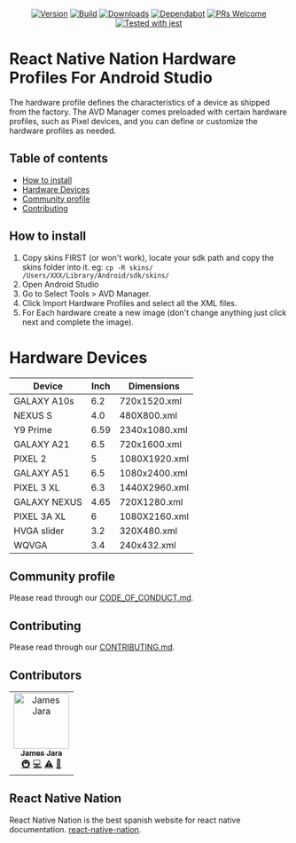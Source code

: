 <div align="center">

[![Version](https://img.shields.io/npm/v/hardware-profiles-for-android-studio)](https://www.npmjs.com/package/hardware-profiles-for-android-studio)
[![Build](https://travis-ci.org/react-native-nation/hardware-profiles-for-android-studio.svg?branch=master)](https://travis-ci.org/react-native-nation/hardware-profiles-for-android-studio)
[![Downloads](https://img.shields.io/npm/dm/hardware-profiles-for-android-studio)](https://www.npmjs.com/package/hardware-profiles-for-android-studio)
[![Dependabot](https://api.dependabot.com/badges/status?host=github&repo=react-native-nation/hardware-profiles-for-android-studio)](https://dependabot.com)
[![PRs Welcome](https://img.shields.io/badge/PRs-welcome-brightgreen.svg)](https://github.com/react-native-nation/hardware-profiles-for-android-studio/pulls)
[![Tested with jest](https://img.shields.io/badge/tested_with-jest-99424f.svg)](https://github.com/facebook/jest)

</div>

# React Native Nation Hardware Profiles For Android Studio

The hardware profile defines the characteristics of a device as shipped from the factory. The AVD Manager comes preloaded with certain hardware profiles, such as Pixel devices, and you can define or customize the hardware profiles as needed.

## Table of contents
* [How to install](#howtoinstall)
* [Hardware Devices](#hardwaredevices)
* [Community profile](#community)
* [Contributing](#contributing)

<a name="howtoinstall"></a>

## How to install
1. Copy skins FIRST (or won't work), locate your sdk path and copy the skins folder into it. eg: `cp -R skins/ /Users/XXX/Library/Android/sdk/skins/`
2. Open Android Studio
3. Go to Select Tools > AVD Manager.
4. Click Import Hardware Profiles and select all the XML files.
5. For Each hardware create a new image (don't change anything just click next and complete the image).
 
<a name="hardwaredevices"></a>

# Hardware Devices

| Device | Inch | Dimensions |
| --------------- | --------------- | --------------- |
| GALAXY A10s | 6.2 | 720x1520.xml |
| NEXUS S | 4.0 | 480X800.xml |
| Y9 Prime | 6.59 | 2340x1080.xml |
| GALAXY A21 | 6.5 | 720x1600.xml | 
| PIXEL 2 | 5 | 1080X1920.xml |
| GALAXY A51 | 6.5 | 1080x2400.xml | 
| PIXEL 3 XL | 6.3 | 1440X2960.xml |
| GALAXY NEXUS | 4.65 | 720X1280.xml |
| PIXEL 3A XL | 6 | 1080X2160.xml |
| HVGA slider | 3.2 | 320X480.xml | 
| WQVGA | 3.4 | 240x432.xml |

<a name="community"></a>
## Community profile
Please read through our [CODE_OF_CONDUCT.md](/.github/CODE_OF_CONDUCT.md).

<a name="contributing"></a>
## Contributing
Please read through our [CONTRIBUTING.md](/.github/CONTRIBUTING.md).

## Contributors

<!-- ALL-CONTRIBUTORS-LIST:START - Do not remove or modify this section -->
<!-- prettier-ignore -->
<table>
  <tr>
    <td align="center"><a href="https://jamesjara.me"><img src="https://avatars2.githubusercontent.com/u/780219?v=4" width="100px;" alt="James Jara"/><br /><sub><b>James Jara</b></sub></a><br /><a href="#infra-jamesjara" title="Infrastructure (Hosting, Build-Tools, etc)">🚇</a> <a href="https://github.com/React-Native-Nation/hardware-profiles-for-android-studio/commits?author=jamesjara" title="Code">💻</a> <a href="https://github.com/React-Native-Nation/hardware-profiles-for-android-studio/commits?author=jamesjara" title="Tests">⚠️</a> <a href="https://github.com/React-Native-Nation/hardware-profiles-for-android-studio/commits?author=jamesjara" title="Documentation">📖</a></td>
  </tr>
</table>

<a name="reactnativenation"></a>
## React Native Nation
React Native Nation is the best spanish website for react native documentation.
[react-native-nation](https://reactnativenation.com).
